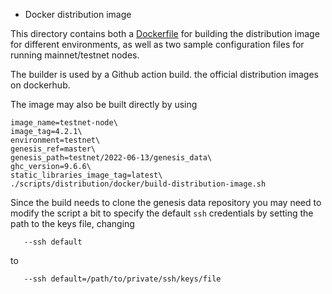 * Docker distribution image

This directory contains both a [Dockerfile](./builder.Dockerfile) for building
the distribution image for different environments, as well as two sample
configuration files for running mainnet/testnet nodes.

The builder is used by a Github action build.
the official distribution images on dockerhub.

The image may also be built directly by using
```shell
image_name=testnet-node\
image_tag=4.2.1\
environment=testnet\
genesis_ref=master\
genesis_path=testnet/2022-06-13/genesis_data\
ghc_version=9.6.6\
static_libraries_image_tag=latest\
./scripts/distribution/docker/build-distribution-image.sh
```
Since the build needs to clone the genesis data repository you may need to
modify the script a bit to specify the default `ssh` credentials by setting the
path to the keys file, changing

```shell
   --ssh default
```
to
```shell
   --ssh default=/path/to/private/ssh/keys/file
```
